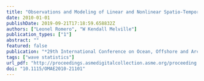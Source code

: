 ```yaml
---
title: "Observations and Modeling of Linear and Nonlinear Spatio-Temporal Wave Statistics"
date: 2010-01-01
publishDate: 2019-09-21T17:18:59.658832Z
authors: ["Leonel Romero", "W Kendall Melville"]
publication_types: ["1"]
abstract: ""
featured: false
publication: "*29th International Conference on Ocean, Offshore and Arctic Engineering: Volume 2*"
tags: ["wave statistics"]
url_pdf: "http://proceedings.asmedigitalcollection.asme.org/proceeding.aspx?articleid=1617488 https://asmedigitalcollection.asme.org/OMAE/proceedings/OMAE2010/49101/773/359808"
doi: "10.1115/OMAE2010-21101"
---
```


